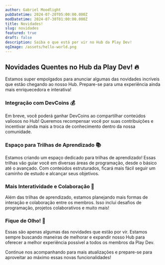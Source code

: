```yaml
---
author: Gabriel Moodlight
pubDatetime: 2024-07-20T05:00:00.000Z
modDatetime: 2024-07-30T01:00:00.000Z
title: Novidades!
slug: novidades
featured: true
draft: false
description: Saiba o que está por vir no Hub da Play Dev!
ogImage: /assets/hello-world.png
---
```


## Novidades Quentes no Hub da Play Dev! 🔥

Estamos super empolgados para anunciar algumas das novidades incríveis que estão chegando ao nosso Hub. Prepare-se para uma experiência ainda mais enriquecedora e interativa!

### Integração com DevCoins 💰

Em breve, você poderá ganhar DevCoins ao compartilhar conteúdos valiosos no Hub! Queremos recompensar você por suas contribuições e incentivar ainda mais a troca de conhecimento dentro da nossa comunidade.

### Espaço para Trilhas de Aprendizado 📚

Estamos criando um espaço dedicado para trilhas de aprendizado! Essas trilhas vão guiar você em diversas áreas de programação, desde o básico até o avançado. Com conteúdos estruturados, ficará mais fácil seguir um caminho de estudo e alcançar seus objetivos.

### Mais Interatividade e Colaboração 🤝

Além das trilhas de aprendizado, estamos planejando mais formas de interação e colaboração entre os membros. Isso inclui desafios de programação, projetos colaborativos e muito mais!

### Fique de Olho! 👀

Essas são apenas algumas das novidades que estão por vir. Estamos sempre buscando maneiras de melhorar e expandir nosso Hub para oferecer a melhor experiência possível a todos os membros da Play Dev.

Continue nos acompanhando para mais atualizações e prepare-se para aproveitar ao máximo essas novas funcionalidades!